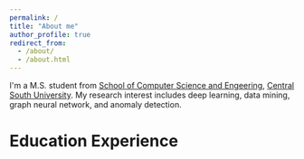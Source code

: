 ```yaml
---
permalink: /
title: "About me"
author_profile: true
redirect_from: 
  - /about/
  - /about.html
---
```


I'm a M.S. student from [School of Computer Science and Engeering](https://cse.csu.edu.cn/), [Central South University](https://www.csu.edu.cn/). My research interest includes deep learning, data mining, graph neural network, and anomaly detection.


Education Experience
======

